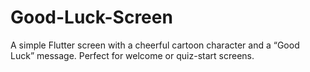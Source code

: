 # Good-Luck-Screen
A simple Flutter screen with a cheerful cartoon character and a “Good Luck” message. Perfect for welcome or quiz-start screens.
